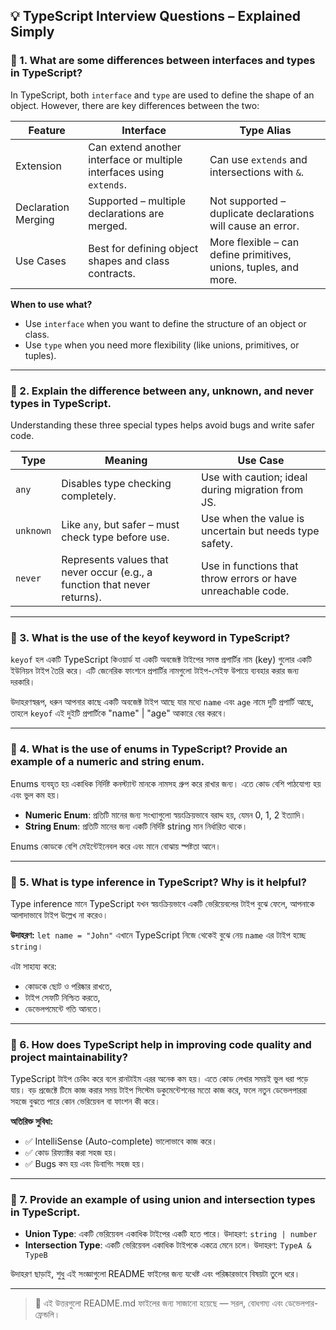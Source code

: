 ## 💡 TypeScript Interview Questions – Explained Simply

### 🔹 1. What are some differences between **interfaces** and **types** in TypeScript?

In TypeScript, both `interface` and `type` are used to define the shape of an object. However, there are key differences between the two:

| Feature             | Interface                                                            | Type Alias                                                       |
| ------------------- | -------------------------------------------------------------------- | ---------------------------------------------------------------- |
| Extension           | Can extend another interface or multiple interfaces using `extends`. | Can use `extends` and intersections with `&`.                    |
| Declaration Merging | Supported – multiple declarations are merged.                        | Not supported – duplicate declarations will cause an error.      |
| Use Cases           | Best for defining object shapes and class contracts.                 | More flexible – can define primitives, unions, tuples, and more. |

**When to use what?**

* Use `interface` when you want to define the structure of an object or class.
* Use `type` when you need more flexibility (like unions, primitives, or tuples).

---

### 🔹 2. Explain the difference between **any**, **unknown**, and **never** types in TypeScript.

Understanding these three special types helps avoid bugs and write safer code.

| Type      | Meaning                                                                   | Use Case                                                     |
| --------- | ------------------------------------------------------------------------- | ------------------------------------------------------------ |
| `any`     | Disables type checking completely.                                        | Use with caution; ideal during migration from JS.            |
| `unknown` | Like `any`, but safer – must check type before use.                       | Use when the value is uncertain but needs type safety.       |
| `never`   | Represents values that never occur (e.g., a function that never returns). | Use in functions that throw errors or have unreachable code. |

---

### 🔹 3. What is the use of the **keyof** keyword in TypeScript?

`keyof` হল একটি TypeScript কিওয়ার্ড যা একটি অবজেক্ট টাইপের সমস্ত প্রপার্টির নাম (key) গুলোর একটি ইউনিয়ন টাইপ তৈরি করে। এটি জেনেরিক ফাংশনে প্রপার্টির নামগুলো টাইপ-সেইফ উপায়ে ব্যবহার করার জন্য দরকারি।

উদাহরণস্বরূপ, ধরুন আপনার কাছে একটি অবজেক্ট টাইপ আছে যার মধ্যে `name` এবং `age` নামে দুটি প্রপার্টি আছে, তাহলে `keyof` এই দুইটি প্রপার্টিকে "name" | "age" আকারে বের করবে।

---

### 🔹 4. What is the use of **enums** in TypeScript? Provide an example of a numeric and string enum.

Enums ব্যবহৃত হয় একাধিক নির্দিষ্ট কনস্ট্যান্ট মানকে নামসহ গ্রুপ করে রাখার জন্য। এতে কোড বেশি পাঠযোগ্য হয় এবং ভুল কম হয়।

* **Numeric Enum**: প্রতিটি মানের জন্য সংখ্যাগুলো স্বয়ংক্রিয়ভাবে বরাদ্দ হয়, যেমন 0, 1, 2 ইত্যাদি।
* **String Enum**: প্রতিটি মানের জন্য একটি নির্দিষ্ট string মান নির্ধারিত থাকে।

Enums কোডকে বেশি মেইন্টেইনেবল করে এবং মানে বোঝায় স্পষ্টতা আনে।

---

### 🔹 5. What is **type inference** in TypeScript? Why is it helpful?

Type inference মানে TypeScript যখন স্বয়ংক্রিয়ভাবে একটি ভেরিয়েবলের টাইপ বুঝে ফেলে, আপনাকে আলাদাভাবে টাইপ উল্লেখ না করেও।

**উদাহরণ:** `let name = "John"` এখানে TypeScript নিজে থেকেই বুঝে নেয় `name` এর টাইপ হচ্ছে `string`।

এটা সাহায্য করে:

* কোডকে ছোট ও পরিষ্কার রাখতে,
* টাইপ সেফটি নিশ্চিত করতে,
* ডেভেলপমেন্টে গতি আনতে।

---

### 🔹 6. How does **TypeScript** help in improving code quality and project maintainability?

TypeScript টাইপ চেকিং করে বলে রানটাইম এরর অনেক কম হয়। এতে কোড লেখার সময়ই ভুল ধরা পড়ে যায়। বড় প্রজেক্টে টিমে কাজ করার সময় টাইপ সিস্টেম ডকুমেন্টেশনের মতো কাজ করে, ফলে নতুন ডেভেলপাররা সহজে বুঝতে পারে কোন ভেরিয়েবল বা ফাংশন কী করে।

**অতিরিক্ত সুবিধা:**

* ✅ IntelliSense (Auto-complete) ভালোভাবে কাজ করে।
* ✅ কোড রিফ্যাক্টর করা সহজ হয়।
* ✅ Bugs কম হয় এবং ডিবাগিং সহজ হয়।

---

### 🔹 7. Provide an example of using **union** and **intersection** types in TypeScript.

* **Union Type**: একটি ভেরিয়েবল একাধিক টাইপের একটি হতে পারে। উদাহরণ: `string | number`
* **Intersection Type**: একটি ভেরিয়েবল একাধিক টাইপকে একত্রে মেনে চলে। উদাহরণ: `TypeA & TypeB`

উদাহরণ ছাড়াই, শুধু এই সংজ্ঞাগুলো README ফাইলের জন্য যথেষ্ট এবং পরিষ্কারভাবে বিষয়টা তুলে ধরে।

---

> 📄 এই উত্তরগুলো README.md ফাইলের জন্য সাজানো হয়েছে — সরল, বোধগম্য এবং ডেভেলপার-ফ্রেন্ডলি।
